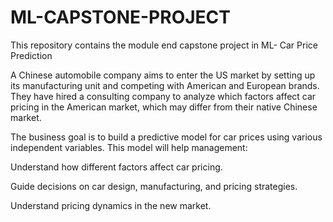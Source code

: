 # ML-CAPSTONE-PROJECT
This repository contains the module end capstone project in ML- Car Price Prediction

A Chinese automobile company aims to enter the US market by setting up its manufacturing unit and competing with American and European brands. They have hired a consulting company to analyze which factors affect car pricing in the American market, which may differ from their native Chinese market.

The business goal is to build a predictive model for car prices using various independent variables. This model will help management:

Understand how different factors affect car pricing.

Guide decisions on car design, manufacturing, and pricing strategies.

Understand pricing dynamics in the new market.


